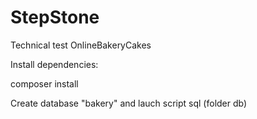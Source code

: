 # StepStone
Technical test OnlineBakeryCakes

Install dependencies:

composer install

Create database "bakery" and lauch script sql (folder db)



